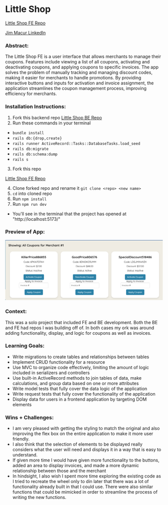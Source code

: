 
# Little Shop

[Little Shop FE Repo](https://github.com/jimmacur/little-shop-fe-final-starter)

[Jim Macur LinkedIn](https://www.linkedin.com/in/jimmacur/)

### Abstract:
The Little Shop FE is a user interface that allows merchants to manage their coupons. Features include viewing a list of all coupons, activating and deactivating coupons, and applying coupons to specific invoices. The app solves the problem of manually tracking and managing discount codes, making it easier for merchants to handle promotions. By providing interactive buttons and inputs for activation and invoice assignment, the application streamlines the coupon management process, improving efficiency for merchants.

### Installation Instructions:

1. Fork this backend repo 
[Little Shop BE Repo](https://github.com/jimmacur/little-shop-be-final-starter)
1. Run these commands in your terminal
  - `bundle install`
  -  `rails db:{drop,create}`
  -  `rails runner ActiveRecord::Tasks::DatabaseTasks.load_seed`
  -  `rails db:migrate`
  -  `rails db:schema:dump`
  -  `rails s`


3. Fork this repo

[Little Shop FE Repo](https://github.com/jimmacur/little-shop-fe-final-starter)

4. Clone forked repo and rename it `git clone <repo> <new name>`
5. `cd` into cloned repo
6. Run `npm install`
7. Run `npm run dev`
  - You'll see in the terminal that the project has opened at "http://localhost:5173/"

### Preview of App:
<img src="LittleShop.png" alt="Little Shop" width="700" />

### Context:
This was a solo project that included FE and BE development. Both the BE and FE had repos I was building off of. In both cases my ork was around adding functionality, display, and logic for coupons as well as invoices.

### Learning Goals:
- Write migrations to create tables and relationships between tables
- Implement CRUD functionality for a resource
- Use MVC to organize code effectively, limiting the amount of logic included in serializers and controllers
- Use built-in ActiveRecord methods to join tables of data, make calculations, and group data based on one or more attributes
- Write model tests that fully cover the data logic of the application
- Write request tests that fully cover the functionality of the application
- Display data for users in a frontend application by targeting DOM elements

### Wins + Challenges:
- I am very pleased with getting the styling to match the original and also improving the flex box on the entire application to make it more user friendly. 
- I also think that the selection of elements to be displayed really considers what the user will need and displays it in a way that is easy to understand.
- If given more time I would have given more functionality to the buttons, added an area to display invoices, and made a more dynamic relationship between those and the merchant
- In hindsight, I also wish I spent more time exploring the existing code as I tried to recreate the wheel only to din later that there was a lot of functionality already built in that I could use. There were also similar functions that could be mimicked in order to streamline the process of writing the new functions.